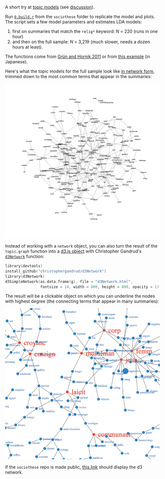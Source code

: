 A short try at [topic models](http://dx.doi.org/10.1016/j.poetic.2013.10.001) (see [discussion](http://scatter.wordpress.com/2013/12/04/topic-modeling-and-a-theory-of-language/)).

Run [`0.build.r`](0.build.r) from the `sociothese` folder to replicate the model and plots. The script sets a few model parameters and estimates LDA models:

1. first on summaries that match the `relig*` keyword: _N_ = 220 (runs in one hour)
2. and then on the full sample: _N_ = 3,219 (much slower, needs a dozen hours at least).

The functions come from [Grün and Hornik 2011](http://www.jstatsoft.org/v40/i13) or from [this example](https://github.com/qxde01/myRproj/tree/master/CloudAtlas) (in Japanese).

Here's what the topic models for the full sample look like [in network form](http://tedunderwood.com/2012/11/11/visualizing-topic-models/), trimmed down to the most common terms that appear in the summaries:

![](figs_full/fig_network.png)

Instead of working with a `network` object, you can also turn the result of the `topic.graph` function into a [d3.js object](http://tedunderwood.com/2012/12/02/visualizing-topic-models-with-force-directed-graphs/) with Christopher Gandrud's [`d3Network`](http://cran.r-project.org/web/packages/d3Network/) function:

```S
library(devtools)
install_github("christophergandrud/d3Network")
library(d3Network)
d3SimpleNetwork(as.data.frame(g), file = "d3Network.html", 
                fontsize = 14, width = 800, height = 800, opacity = 1)
```

The result will be a clickable object on which you can underline the nodes with highest degree (the connecting terms that appear in many summaries):

![](d3Network.png)

If the `sociothese` repo is made public, [this link](http://htmlpreview.github.io/?https://github.com/briatte/sociothese/blob/master/d3Network.html) should display the d3 network.
